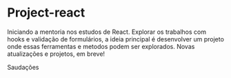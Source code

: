 # Project-react

Iniciando a mentoria nos estudos de React. Explorar os trabalhos com hooks e validação de formulários, a ideia principal é desenvolver um projeto onde essas ferramentas e metodos podem ser explorados. Novas atualizações e projetos, em breve!

Saudações

